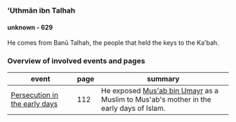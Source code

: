 ### 'Uthmān ibn Talhah
#### unknown - 629

He comes from Banū Talhah, the people that held the keys to the Ka'bah.

### Overview of involved events and pages

event | page | summary
-|-|-
[Persecution in the early days](../events/0613_open) | 112 | He exposed [Mus'ab bin Umayr](0594_Musab) as a Muslim to Mus'ab's mother in the early days of Islam.
